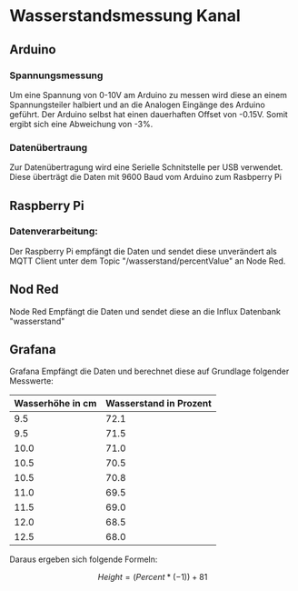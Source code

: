 # Wasserstandsmessung Kanal
## Arduino
### Spannungsmessung
Um eine Spannung von 0-10V am Arduino zu messen wird diese an einem Spannungsteiler halbiert und an die Analogen Eingänge des Arduino geführt. Der Arduino selbst hat einen dauerhaften Offset von -0.15V. Somit ergibt sich eine Abweichung von -3%. 

### Datenübertraung
Zur Datenübertragung wird eine Serielle Schnitstelle per USB verwendet. Diese überträgt die Daten mit 9600 Baud vom Arduino zum Rasbperry Pi

## Raspberry Pi
### Datenverarbeitung:
Der Raspberry Pi empfängt die Daten und sendet diese unverändert als MQTT Client unter dem Topic "/wasserstand/percentValue" an Node Red.

## Nod Red
Node Red Empfängt die Daten und sendet diese an die Influx Datenbank "wasserstand"

## Grafana 
Grafana Empfängt die Daten und berechnet diese auf Grundlage folgender Messwerte:


| Wasserhöhe in cm | Wasserstand in Prozent |
|------------------|------------------------|
| 9.5              | 72.1                   |
| 9.5              | 71.5                   |
| 10.0             | 71.0                   |
| 10.5             | 70.5                   |
| 10.5             | 70.8                   |
| 11.0             | 69.5                   |
| 11.5             | 69.0                   |
| 12.0             | 68.5                   |
| 12.5             | 68.0                   |

Daraus ergeben sich folgende Formeln:

$$Height = (Percent * (-1)) + 81$$

